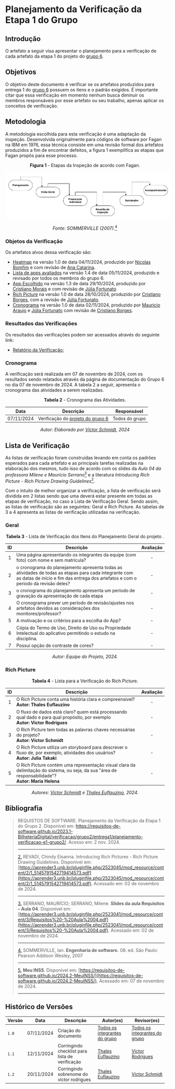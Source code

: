 # Planejamento da Verificação da Etapa 1 do Grupo

## Introdução

O artefato a seguir visa apresentar o planejamento para a verificação de cada artefato da etapa 1 do projeto do [grupo 6](https://requisitos-de-software.github.io/2024.2-MeuINSS/).

## Objetivos

O objetivo deste documento é verificar se os artefatos produzidos para entrega 1 do [grupo 6](https://requisitos-de-software.github.io/2024.2-MeuINSS/) possuem os itens e o padrão exigidos. É importante citar que essa verificação em momento nenhum busca diminuir os membros responsáveis por esse artefato ou seu trabalho, apenas aplicar os conceitos de verificação.

## Metodologia

A metodologia escolhida para esta verificação é uma adaptação da inspeção. Desenvolvida originalmente para códigos de software por Fagan na IBM em 1976, essa técnica consiste em uma revisão formal dos artefatos produzidos a fim de encontrar defeitos, a figura 1 exemplifica as etapas que Fagan propôs para esse processo.

<center>

**Figura 1** - Etapas da Inspeção de acordo com Fagan.

<style>
img[alt="inspecaofagan"] {
    background-color: white;
    padding: 10px;
    border-radius: 5px;
}
</style>

![inspecaofagan](../../../assets/inspecao-fagan.png)

_Fonte: SOMMERVILLE (2007)._<a id="anchor_4" href="#REF4"><sup>4</sup></a>

</center>

### Objetos da Verificação

Os artefatos alvos dessa verificação são:

- [Heatmap](https://requisitos-de-software.github.io/2024.2-MeuINSS/planejamento_do_projeto/heatmap-disponibilidade/) na versão 1.0 de data 04/11/2024, produzido por [Nicolas Bomfim](https://github.com/nickgehjk) e com revisão de [Ana Catarina](https://github.com/an4catarina).
- [Lista de apps avaliados](https://requisitos-de-software.github.io/2024.2-MeuINSS/planejamento_do_projeto/lista-apps-avaliados/) na versão 1.4 de data 05/11/2024, produzido e revisado por todos os membros do grupo 6.
- [App Escolhido](https://requisitos-de-software.github.io/2024.2-MeuINSS/planejamento_do_projeto/app-selecionado/) na versão 1.3 de data 29/10/2024, produzido por [Cristiano Morais](https://github.com/CristianoMoraiss) e com revisão de [Júlia Fortunato](https://github.com/julia-fortunato)
- [Rich Picture](https://requisitos-de-software.github.io/2024.2-MeuINSS/planejamento_do_projeto/rich-picture/) na versão 1.0 de data 28/10/2024, produzido por [Cristiano Borges](https://github.com/CristianoMoraiss), com a revisão de [Júlia Fortunato](https://github.com/julia-fortunato).
- [Cronograma](https://requisitos-de-software.github.io/2024.2-MeuINSS/planejamento_do_projeto/cronograma_planejado/) na versão 1.0 de data 02/11/2024, produzido por [Mauricio Araujo](https://github.com/mauricio-araujoo) e [Júlia Fortunato](https://github.com/julia-fortunato) com revisão de [Cristiano Borges](https://github.com/CristianoMoraiss).

### Resultados das Verificações

Os resultados das verificações podem ser acessados através do seguinte link:

- [Relatório da Verificação](./relatorio-verificacao-e1-gp6.md);

### Cronograma

A verificação será realizada em 07 de novembro de 2024, com os resultados sendo relatados através da página de documentação do Grupo 6 no dia 07 de novembro de 2024. A tabela 2 a seguir, apresenta o cronograma das atividades a serem realizadas.

<center>

**Tabela 2** - Cronograma das Atividades.

| Data       | Descrição                    | Responsável                                 |
| ---------- | ---------------------------- | ------------------------------------------- |
| 07/11/2024 | Verificação do [projeto do grupo 6](https://requisitos-de-software.github.io/2024.2-MeuINSS/)| Todos do grupo |

_Autor: Elaborado por [Víctor Schmidt](https://github.com/moonshinerd), 2024_

</center>

## Lista de Verificação

As listas de verificação foram construídas levando em conta os padrões esperados para cada artefato e as principais tarefas realizadas na elaboração dos mesmos, tudo isso de acordo com os slides da _Aula 04 da professora Milene e Maurício Serrano_<a id=anchor_3 href="#REF3"><sup>3</sup></a> e a literatura _Introducing Rich Picture - Rich Picture Drawing Guidelines_<a id=anchor_2 href="#REF2"><sup>2</sup></a>.

Com o intuito de melhor organizar a verificação, a lista de verificação será dividida em 2 listas sendo que uma deverá estar presente em todas as etapas de verificação, no caso a Lista de Verificação Geral. Sendo assim, as listas de verificação são as seguintes: Geral e Rich Picture. As tabelas de 3 a 4 apresenta as listas de verificação utilizadas na verificação.


### Geral

<center>

**Tabela 3** - Lista de Verificação dos Itens do Planejamento Geral do projeto .

|        ID        | Descrição                                                                                                           | Avaliação  |
| :--------------: | ------------------------------------------------------------------------------------------------------------------- | :--------: | 
|        1         | Uma página apresentando os integrantes da equipe (com foto) com nome e sem matrícula?                                                                                       |    -    |
|        2         | o cronograma do planejamento apresenta todas as atividades de todas as etapas para cada integrante com as datas de início e fim das entrega dos artefatos e com o período da revisão deles?                                                       |    -    |
|        3         | o cronograma do planejamento apresenta um período de gravação da apresentação de cada etapa              |    -    |
|        4         | O cronograma prever um período de revisão/ajustes nos artefatos devidos as considerações dos monitores/professor?                                        |    -    |
|        5         | A motivação e os critérios para a escolha do App?                                                                              |    -    |
|        6         | Cópia do Termo de Uso, Direito de Uso ou Propriedade Intelectual do aplicativo permitindo o estudo na disciplina.                                                                              |    -    |
|        7         | Possui opção de contraste de cores?                                                                              |    -    |

_Autor: Equipe do Projeto, 2024._

</center>

### Rich Picture

<center>

**Tabela 4** - Lista para a Verificação do Rich Picture.

|        ID        | Descrição                                                                                                           | Avaliação  |
| :--------------: | ------------------------------------------------------------------------------------------------------------------- | :--------: | 
|1| O Rich Picture conta uma história clara e compreensível? <br> **Autor: Thales Euflauzino**                                                                              |    -    |
|        2        | O fluxo de dados está claro? quem está processando qual dado e para qual propósito, por exemplo <br> **Autor: Victor Rodrigues**                                                                               |    -    |
|        3        | O Rich Picture tem todas as palavras chaves necessárias do projeto?      <br> **Autor: Víctor Schmidt**                                                                         |    -    |
|        4        | O Rich Picture utiliza um storyboard para descrever o fluxo de, por exemplo, atividades dos usuários?        <br> **Autor: Julia Takaki**                                                                       |    -    |
|        5        | O Rich Picture contém uma representação visual clara da delimitação do sistema, ou seja, da sua "área de responsabilidade"? <br> **Autor: Maria Helena**                                                                                                       |    -    |

_Autores: [Victor Schmidt](https://github.com/moonshinerd) e [Thales Euflauzino](https://github.com/thaleseuflauzino), 2024._

</center>

## Bibliografia

> REQUISTOS DE SOFTWARE. Planejamento da Verificação da Etapa 1 do Grupo 2. Disponível em: https://requisitos-de-software.github.io/2023.1-BilheteriaDigital/verificacao/grupo2/entrega1/planejamento-verificacao-e1-grupo2/. Acesso em: 2 nov. 2024.
>****
> <a id="REF2" href="#anchor_2">2.</a> REVADI, Chindy Elsanna. Introducing Rich Pictures - Rich Picture Drawing Guidelines. Disponível em: [https://aprender3.unb.br/pluginfile.php/2523045/mod_resource/content/2/1_5145791542719414573.pdf](https://aprender3.unb.br/pluginfile.php/2523045/mod_resource/content/2/1_5145791542719414573.pdf). Acessado em: 02 de novembro de 2024.
>****
> <a id="REF3" href="#anchor_3">3.</a> SERRANO, MAURÍCIO; SERRANO, Milene. **Slides da aula Requisitos – Aula 04**. Disponível em: [https://aprender3.unb.br/pluginfile.php/2523041/mod_resource/content/3/Requisitos%20-%20Aula%2004.pdf](https://aprender3.unb.br/pluginfile.php/2523041/mod_resource/content/3/Requisitos%20-%20Aula%2004.pdf). Acessado em: 02 de novembro de 2024.
>****
> <a id="REF4" href="#anchor_4">4.</a> SOMMERVILLE, Ian. **Engenharia de software.** 08. ed. São Paulo: Pearson Addison Wesley, 2007
>****
> <a id="REF5" href="#anchor_5">5.</a> **Meu INSS**. Disponível em: [https://requisitos-de-software.github.io/2024.2-MeuINSS/](https://requisitos-de-software.github.io/2024.2-MeuINSS/). Acessado em: 07 de novembro de 2024.
>****

## Histórico de Versões

| Versão  | Data | Descrição | Autor(es) | Revisor(es) |
| -------- | ------ | ------ | ---------- | ---------- |
| `1.0` | 07/11/2024 | Criação do documento  | [Todos os integrantes do grupo](../../../index.md) | [Todos os integrantes do grupo](../../../index.md) |
| `1.1` | 12/11/2024  | Corringindo checklist para lista de verificação | [Thales Euflauzino](https://github.com/thaleseuflauzino) | [Victor Rodrigues](https://github.com/ViictorHugoo) |
| `1.2` | 20/11/2024  | Corringindo sobrenome do victor rodrigues | [Thales Euflauzino](https://github.com/thaleseuflauzino) |  [Víctor Schmidt](https://github.com/moonshinerd) |
